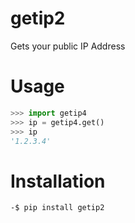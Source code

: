 # getip2

Gets your public IP Address


# Usage

``` Python
>>> import getip4
>>> ip = getip4.get()
>>> ip
'1.2.3.4'
```


# Installation

```
-$ pip install getip2
```
